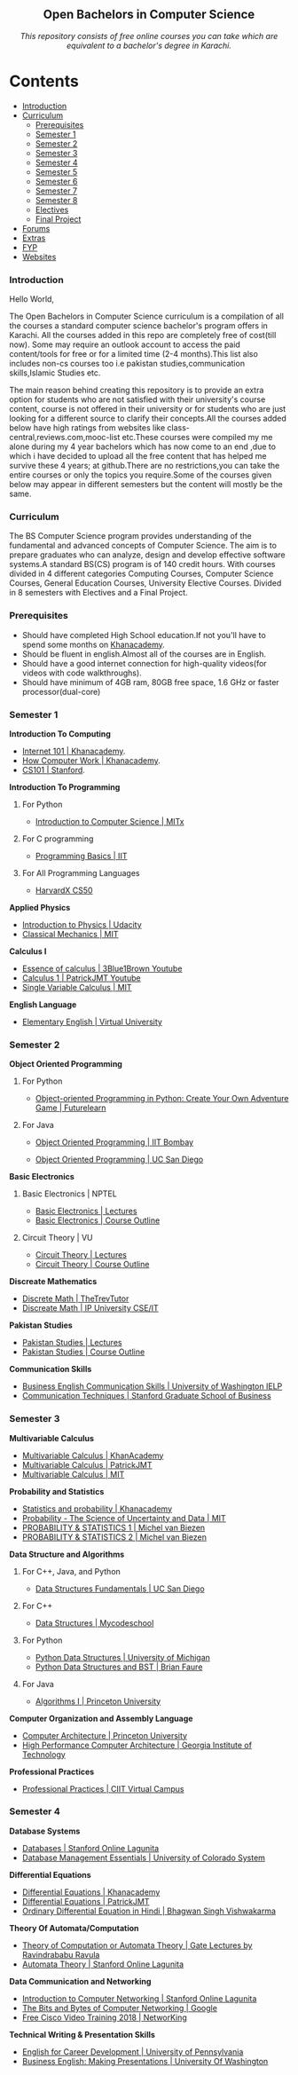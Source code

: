 <h2 align="center" >Open Bachelors in Computer Science </h2>
<p align="center"><i>
  This repository consists of free online courses you can take which are equivalent to a bachelor's degree in Karachi.</i>
</p>

# Contents

- [Introduction](#introduction)
- [Curriculum](#curriculum)
  - [Prerequisites](#prerequisites)
  - [Semester 1](#semester-1)
  - [Semester 2](#semester-2)
  - [Semester 3](#semester-3)
  - [Semester 4](#semester-4)
  - [Semester 5](#)
  - [Semester 6](#)
  - [Semester 7](#)
  - [Semester 8](#)
  - [Electives](#)
  - [Final Project](#)
- [Forums](#)
- [Extras](#)
- [FYP](#)
- [Websites](#)

### Introduction

Hello World,

The Open Bachelors in Computer Science curriculum is a compilation of all the courses a standard computer science bachelor's program offers in Karachi. All the courses added in this repo are completely free of cost(till now). Some may require an outlook account to access the paid content/tools for free or for a limited time (2-4 months).This list also includes non-cs courses too i.e pakistan studies,communication skills,Islamic Studies etc.

The main reason behind creating this repository is to provide an extra option for students who are not satisfied with their university's course content, course is not offered in their university or for students who are just looking for a different source to clarify their concepts.All the courses added below have high ratings from websites like class-central,reviews.com,mooc-list etc.These courses were compiled my me alone during my 4 year bachelors which has now come to an end ,due to which i have decided to upload all the free content that has helped me survive these 4 years; at github.There are no restrictions,you can take the entire courses or only the topics you require.Some of the courses given below may appear in different semesters but the content will mostly be the same.

### Curriculum

The BS Computer Science program provides understanding of the fundamental and advanced concepts of Computer Science. The aim is to prepare graduates who can analyze, design and develop effective software systems.A standard BS(CS) program is of 140 credit hours. With courses divided in 4 different categories Computing Courses, Computer Science Courses, General Education Courses, University Elective Courses. Divided in 8 semesters with Electives and a Final Project.

### Prerequisites
  - Should have completed High School education.If not you'll have to spend some months on [Khanacademy](https://www.khanacademy.org/).
  - Should be fluent in english.Almost all of the courses are in English.
  - Should have a good internet connection for high-quality videos(for videos with code walkthroughs).
  - Should have minimum of 4GB ram, 80GB free space, 1.6 GHz or faster processor(dual-core)

### Semester 1

**Introduction To Computing**
  
   - [Internet 101 | Khanacademy](https://www.khanacademy.org/computing/computer-science/internet-intro).
   - [How Computer Work | Khanacademy](https://www.khanacademy.org/computing/computer-science/how-computers-work2).
   - [CS101 | Stanford](https://lagunita.stanford.edu/courses/Engineering/CS101/Summer2014/about).

**Introduction To Programming**

1. For Python

     - [Introduction to Computer Science | MITx](https://www.edx.org/course/introduction-computer-science-mitx-6-00-1x-11)
  
2. For C programming

      - [Programming Basics | IIT](https://www.edx.org/course/programming-basics?source=aw&awc=6798_1528906423_b242accde268c243ea5321a6de79f08c)
  
3. For All Programming Languages
   
      - [HarvardX CS50](https://courses.edx.org/courses/course-v1:HarvardX+CS50+X/course/ )
  
**Applied Physics**

- [Introduction to Physics | Udacity](https://www.udacity.com/course/intro-to-physics--ph100)
- [Classical Mechanics | MIT](https://ocw.mit.edu/courses/physics/8-01sc-classical-mechanics-fall-2016/index.htm)

**Calculus I**
  - [Essence of calculus | 3Blue1Brown Youtube](https://www.youtube.com/playlist?list=PLZHQObOWTQDMsr9K-rj53DwVRMYO3t5Yr)
  - [Calculus 1 | PatrickJMT Youtube](https://www.youtube.com/playlist?list=PL58C7BA6C14FD8F48)
  - [Single Variable Calculus | MIT](https://ocw.mit.edu/courses/mathematics/18-01sc-single-variable-calculus-fall-2010/index.htm)
  
**English Language**
  - [Elementary English | Virtual University](https://www.youtube.com/playlist?list=PLKyB9RYzaFRjTPgVJzCrVC_izgiVR3SvV)
      
### Semester 2
   
**Object Oriented Programming**

1. For Python

    - [Object-oriented Programming in Python: Create Your Own Adventure Game | Futurelearn](https://www.futurelearn.com/courses/object-oriented-principles)
  
2. For Java
  
    - [Object Oriented Programming | IIT Bombay](https://www.edx.org/course/object-oriented-programming?source=aw&awc=6798_1528996031_2993aacc057471e67e43845b7592a243&utm_source=aw&utm_medium=affiliate_partner&utm_content=text-link&utm_term=301045_https%3A%2F%2Fwww.class-central.com%2FP)
  
    - [Object Oriented Programming | UC San Diego](https://www.coursera.org/learn/object-oriented-java?siteID=SAyYsTvLiGQ-ZmE2wVgxLPh1hnNeM._Nzg&utm_content=10&utm_medium=partners&utm_source=linkshare&utm_campaign=SAyYsTvLiGQ)
  
**Basic Electronics**

1. Basic Electronics | NPTEL

   - [Basic Electronics | Lectures](https://onlinecourses.nptel.ac.in/noc18_ee10/preview)
   - [Basic Electronics | Course Outline](https://www.youtube.com/playlist?list=PLzJaFd3A7DZsA8xZg3tgoshboIIBY98cB)

2. Circuit Theory | VU

   - [Circuit Theory | Lectures](https://www.youtube.com/playlist?list=PL72FC7D3035D64E75)
   - [Circuit Theory | Course Outline](http://ocw.vu.edu.pk/CourseOverview.aspx?cat=Physics&course=PHY301)

**Discreate Mathematics**

- [Discrete Math | TheTrevTutor](https://www.youtube.com/playlist?list=PLDDGPdw7e6Ag1EIznZ-m-qXu4XX3A0cIz)
- [Discreate Math | IP University CSE/IT](https://www.youtube.com/watch?v=v3sN2bHnbk0&t=0s&list=PLG9aCp4uE-s0vnFDwrmKRBxxkSzuUv6TF&index=6)

**Pakistan Studies**

   - [Pakistan Studies | Lectures](https://www.youtube.com/watch?v=dCruT4g-1xw&list=PL728DC4B0EDBC8E04)
   - [Pakistan Studies | Course Outline](http://ocw.vu.edu.pk/CourseDetails.aspx?cat=humanities+distribution&course=pak301)
   

**Communication Skills**
   - [Business English Communication Skills | University of Washington IELP](https://www.youtube.com/playlist?list=PLxbzwyOnbv4fl5u6GJ97TqJfDsU0hfXq4)
   - [Communication Techniques | Stanford Graduate School of Business](https://www.youtube.com/watch?v=HAnw168huqA)
   
### Semester 3

**Multivariable Calculus**

- [Multivariable Calculus | KhanAcademy](https://www.khanacademy.org/math/multivariable-calculus)
- [Multivariable Calculus | PatrickJMT](https://www.youtube.com/playlist?list=PLF83D74BA4DE75897)
- [Multivariable Calculus | MIT](https://ocw.mit.edu/courses/mathematics/18-02sc-multivariable-calculus-fall-2010/) 

**Probability and Statistics**

   - [Statistics and probability | Khanacademy](https://www.khanacademy.org/math/statistics-probability)
   - [Probability - The Science of Uncertainty and Data | MIT](https://www.edx.org/course/probability-the-science-of-uncertainty-and-data)
   - [PROBABILITY & STATISTICS 1 | Michel van Biezen](https://www.youtube.com/playlist?list=PLX2gX-ftPVXUWwTzAkOhBdhplvz0fByqV)
   - [PROBABILITY & STATISTICS 2 | Michel van Biezen](https://www.youtube.com/playlist?list=PLX2gX-ftPVXXkFVwtkb1cKKJXHEn7Sxld)

**Data Structure and Algorithms**

1. For C++, Java, and Python

   - [Data Structures Fundamentals | UC San Diego](https://www.edx.org/course/data-structures-fundamentals-uc-san-diegox-algs201x)

2. For C++
   - [Data Structures | Mycodeschool](https://www.youtube.com/playlist?list=PL2_aWCzGMAwI3W_JlcBbtYTwiQSsOTa6P)
 
3. For Python
   - [Python Data Structures | University of Michigan](https://www.coursera.org/learn/python-data)
   - [Python Data Structures and BST | Brian Faure](https://www.youtube.com/playlist?list=PLEJyjB1oGzx3iTZvOVedkT8nZ2cG105U7)
   
4. For Java
   - [Algorithms I | Princeton University](https://www.coursera.org/learn/algorithms-part1)
   
**Computer Organization and Assembly Language**

- [Computer Architecture | Princeton University](https://www.coursera.org/learn/comparch)
- [High Performance Computer Architecture | Georgia Institute of Technology](https://www.udacity.com/course/high-performance-computer-architecture--ud007)

**Professional Practices**

- [Professional Practices | CIIT Virtual Campus](https://www.udacity.com/course/high-performance-computer-architecture--ud007)

### Semester 4

**Database Systems**

- [Databases | Stanford Online Lagunita](https://lagunita.stanford.edu/courses/DB/2014/SelfPaced/about)
- [Database Management Essentials | University of Colorado System](https://www.coursera.org/learn/database-management)

**Differential Equations**

- [Differential Equations | Khanacademy](https://www.khanacademy.org/math/differential-equations)
- [Differential Equations | PatrickJMT](https://www.youtube.com/playlist?list=PLD4B0062CA82D73FB)
- [Ordinary Differential Equation in Hindi | Bhagwan Singh Vishwakarma](https://www.youtube.com/playlist?list=PLdM-WZokR4tYpgGzGmtwYbVC-hLBjpVHv)

**Theory Of Automata/Computation**

 - [Theory of Computation or Automata Theory | Gate Lectures by Ravindrababu Ravula](https://www.youtube.com/playlist?list=PLEbnTDJUr_IdM___FmDFBJBz0zCsOFxfK)
 - [Automata Theory | Stanford Online Lagunita](https://online.stanford.edu/courses/soe-ycsautomata-automata-theory)
 
**Data Communication and Networking**

 - [Introduction to Computer Networking | Stanford Online Lagunita](https://lagunita.stanford.edu/courses/Engineering/Networking-SP/SelfPaced/about)
 - [The Bits and Bytes of Computer Networking | Google](https://www.coursera.org/learn/computer-networking?siteID=SAyYsTvLiGQ-6mBYQBvjbLq1D1lvKPFOiw&utm_content=10&utm_medium=partners&utm_source=linkshare&utm_campaign=SAyYsTvLiGQ)
 - [Free Cisco Video Training 2018 | NetworKing](https://www.youtube.com/playlist?list=PLh94XVT4dq02frQRRZBHzvj2hwuhzSByN)
 
 **Technical Writing & Presentation Skills**

 - [English for Career Development | University of Pennsylvania](https://www.coursera.org/learn/careerdevelopment?siteID=.GqSdLGGurk-gLg_fgk4CwGvWV6FKURc5Q&utm_content=10&utm_medium=partners&utm_source=linkshare&utm_campaign=*GqSdLGGurk)
 - [Business English: Making Presentations | University Of Washington](https://www.coursera.org/learn/business-english-presentations)
